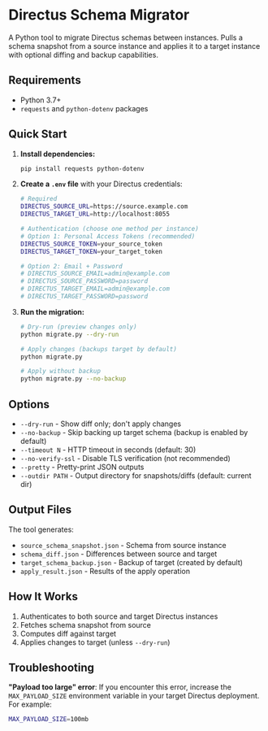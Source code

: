 # Directus Schema Migrator

A Python tool to migrate Directus schemas between instances. Pulls a schema snapshot from a source instance and applies it to a target instance with optional diffing and backup capabilities.

## Requirements

- Python 3.7+
- `requests` and `python-dotenv` packages

## Quick Start

1. **Install dependencies:**

   ```bash
   pip install requests python-dotenv
   ```

2. **Create a `.env` file** with your Directus credentials:

   ```bash
   # Required
   DIRECTUS_SOURCE_URL=https://source.example.com
   DIRECTUS_TARGET_URL=http://localhost:8055

   # Authentication (choose one method per instance)
   # Option 1: Personal Access Tokens (recommended)
   DIRECTUS_SOURCE_TOKEN=your_source_token
   DIRECTUS_TARGET_TOKEN=your_target_token

   # Option 2: Email + Password
   # DIRECTUS_SOURCE_EMAIL=admin@example.com
   # DIRECTUS_SOURCE_PASSWORD=password
   # DIRECTUS_TARGET_EMAIL=admin@example.com
   # DIRECTUS_TARGET_PASSWORD=password
   ```

3. **Run the migration:**

   ```bash
   # Dry-run (preview changes only)
   python migrate.py --dry-run

   # Apply changes (backups target by default)
   python migrate.py

   # Apply without backup
   python migrate.py --no-backup
   ```

## Options

- `--dry-run` - Show diff only; don't apply changes
- `--no-backup` - Skip backing up target schema (backup is enabled by default)
- `--timeout N` - HTTP timeout in seconds (default: 30)
- `--no-verify-ssl` - Disable TLS verification (not recommended)
- `--pretty` - Pretty-print JSON outputs
- `--outdir PATH` - Output directory for snapshots/diffs (default: current dir)

## Output Files

The tool generates:

- `source_schema_snapshot.json` - Schema from source instance
- `schema_diff.json` - Differences between source and target
- `target_schema_backup.json` - Backup of target (created by default)
- `apply_result.json` - Results of the apply operation

## How It Works

1. Authenticates to both source and target Directus instances
2. Fetches schema snapshot from source
3. Computes diff against target
4. Applies changes to target (unless `--dry-run`)

## Troubleshooting

**"Payload too large" error**: If you encounter this error, increase the `MAX_PAYLOAD_SIZE` environment variable in your target Directus deployment. For example:

```bash
MAX_PAYLOAD_SIZE=100mb
```
